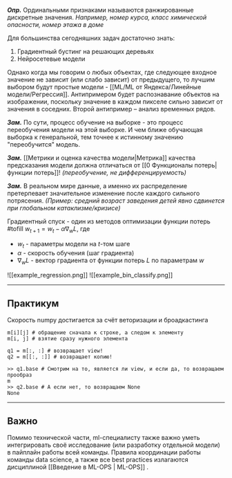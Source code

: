 ***Опр.*** Ординальными признаками называются ранжированные дискретные значения. *Например, номер курса, класс химической опасности, номер этажа в доме*
 
Для большинства сегодняшних задач достаточно знать:
1. Градиентный бустинг на решающих деревьях
2. Нейросетевые модели

Однако когда мы говорим о любых объектах, где следующее входное значение не зависит (или слабо зависит) от предыдущего, то лучшим выбором будут простые модели - [[ML/ML от Яндекса/Линейные модели/Регрессия]]. Антипримером будет распознавание объектов на изображении, поскольку значение в каждом пикселе сильно зависит от значения в соседних. Второй антипример – анализ временных рядов.

***Зам.*** По сути, процесс обучение на выборке - это процесс переобучения модели на этой выборке. И чем ближе обучающая выборка к генеральной, тем точнее к истинному значению "переобучится" модель.

***Зам.*** [[Метрики и оценка качества модели|Метрика]] качества предсказания модели должна отличаться от [[0 Функционалы потерь|функции потерь]]! *(переобучение, не дифференцируемость)*

***Зам.*** В реальном мире данные, а именно их распределение претерпевает значительное изменение после каждого сильного потрясения. *(Пример: средний возраст заведения детей явно сдвинется при глобальном катаклизме/кризисе)*

Градиентный спуск - один из методов оптимизации функции потерь #tofill 
$w_{t+1}​=w_t​−α∇_w​L,$ где 
- $w_t$ - параметры модели на $t$-том шаге
- $\alpha$ - скорость обучения (шаг градиента)
- $∇_w​L$ - вектор градиента от функции потерь $L$ по параметрам $w$

![[example_regression.png]]
![[example_bin_classify.png]]


-----
## Практикум

Скорость numpy достигается за счёт веторизации и броадкастинга
```
m[i][j] # обращение сначала к строке, а следом к элементу
m[i, j] # взятие сразу нужного элемента
```
```
q1 = m[:, :] # возвращает view!
q2 = m[[:, :]] # возвращает копию!

>> q1.base # Смотрим на то, является ли view, и если да, то возвращаем прообраз
m
>> q2.base # А если нет, то возвращаем None
None
```
---

## Важно
Помимо технической части, ml-специалисту также важно уметь интегрировать своё  исследование (или разработку отдельной модели) в пайплайн работы всей команды. Правила координации работы команды data science, а также все best practices излагаются дисциплиной [[Введение в ML-OPS | ML-OPS]]
. 

